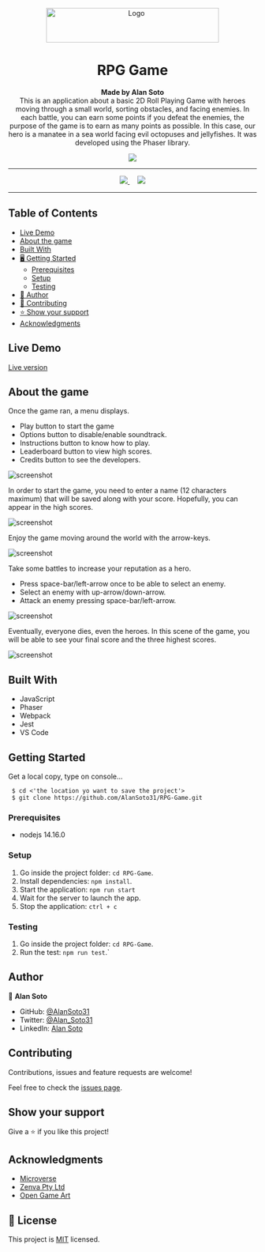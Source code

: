 <p align="center">
  <a href="https://github.com/jcy2704/oop-ruby">
    <img src="https://res.cloudinary.com/growsurf-prod/image/upload/v1582211139/production/gnysw2objzekbagrqiax.png" alt="Logo" width="350" height="70">
  </a>
</p>

<h1 align="center">RPG Game</h1>

<p align="center">
  <strong>Made by Alan Soto</strong>
  <br>
    This is an application about a basic 2D Roll Playing Game with heroes moving through a small world, sorting obstacles, and facing enemies. In each battle, you can earn some points if you defeat the enemies, the purpose of the game is to earn as many points as possible. In this case, our hero is a manatee in a sea world facing evil octopuses and jellyfishes. It was developed using the Phaser library.
</p>


<p align="center">
  <img src="./assets/world.PNG" align="center" >
</p>

<hr>

<p align="center">
  <a href="https://github.com/AlanSoto31/RPG-Game/issues">
    <img src="https://img.shields.io/badge/REPORT%20A%20BUG-purple?style=for-the-badge">
  </a>
   ‎ ‎ ‎ ‎
  <a href="https://github.com/AlanSoto31/RPG-Game/issues">
    <img src="https://img.shields.io/badge/Request%20a%20feature-purple?style=for-the-badge">
  </a>
</p>

<hr>


## Table of Contents

- [Live Demo](#Live-Demo)
- [About the game](#about-the-game)
- [Built With](#built-With)
- [🖥️ Getting Started](#getting-Started)
  - [Prerequisites](#prerequisites)
  - [Setup](#setup)
  - [Testing](#testing)
- [👥 Author](#author)
- [🤝 Contributing](#contributing)
- [⭐ Show your support](#show-your-support)
- [Acknowledgments](#acknowledgments)


## Live Demo

[Live version](https://alansoto31.github.io/RPG-Game/)

## About the game

Once the game ran, a menu displays.

- Play button to start the game 
- Options button to disable/enable soundtrack.
- Instructions button to know how to play.
- Leaderboard button to view high scores.
- Credits button to see the developers.

![screenshot](./assets/main-menu.PNG)



In order to start the game, you need to enter a name (12 characters maximum) that will be saved along with your score. Hopefully, you can appear in the high scores.

![screenshot](./assets/name.PNG)



Enjoy the game moving around the world with the arrow-keys.

![screenshot](./assets/world.PNG)



Take some battles to increase your reputation as a hero.

- Press space-bar/left-arrow once to be able to select an enemy. 
- Select an enemy with up-arrow/down-arrow. 
- Attack an enemy pressing  space-bar/left-arrow.

![screenshot](./assets/fight.PNG)



Eventually, everyone dies, even the heroes. In this scene of the game, you will be able to see your final score and the three highest scores.

![screenshot](./assets/gameover.PNG)


## Built With

- JavaScript
- Phaser
- Webpack
- Jest 
- VS Code


## Getting Started

Get a local copy, type on console...

````
 $ cd <'the location yo want to save the project'>
 $ git clone https://github.com/AlanSoto31/RPG-Game.git
 ````


### Prerequisites

- nodejs 14.16.0


### Setup

1. Go inside the project folder: `cd RPG-Game`.
2. Install dependencies: `npm install`.
4. Start the application: `npm run start`
5. Wait for the server to launch the app.
6. Stop the application: `ctrl + c`

### Testing

1. Go inside the project folder: `cd RPG-Game`.
2. Run the test: `npm run test`.`


## Author

👤 **Alan Soto**

- GitHub: [@AlanSoto31](https://github.com/AlanSoto31)
- Twitter: [@Alan_Soto31](https://twitter.com/Alan_Soto31)
- LinkedIn: [Alan Soto](https://www.linkedin.com/in/alan-soto-valle-b9a0511aa/)


## Contributing

Contributions, issues and feature requests are welcome!

Feel free to check the [issues page](https://github.com/AlanSoto31/RPG-Game/issues).


## Show your support

Give a ⭐️ if you like this project!


## Acknowledgments

- [Microverse](https://www.microverse.org/)
- [Zenva Pty Ltd](https://gamedevacademy.org/how-to-create-a-turn-based-rpg-game-in-phaser-3-part-1/)
- [Open Game Art](https://opengameart.org/)

## 📝 License

This project is [MIT](https://opensource.org/licenses/MIT) licensed.
